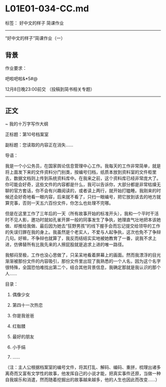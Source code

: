 # L01E01-034-CC.md


标签： 好中文的样子 简课作业 


---

“好中文的样子”简课作业（一）


## 背景

作业要求：

吧啦吧啦&*5#@

12月8日晚23:00前交
（投稿到简书相关专题）



---

## 正文

~ 我的十万字写作大纲


正标题：第10号档案室

副标题：您读取的内容正在消失……



导语：

我是一个小公务员，在国家舆论信息管理中心工作。我每天的工作非常简单，就是将上面发下来的文件资料分门别类，按编号归档，纸质本放到资料室的文件柜里去，数据文档则上传到系统资料库中。在我来之前，这个资料库已经非常庞大了。你可能会好奇，这些文件的内容都是什么，我可以告诉你，大部分都是非常枯燥无聊的官方套话，你不会有兴趣阅读的，或者读上两行，就开始打瞌睡。我刚来的时候还会好奇地看一眼内容，后来就不看了，只扫一眼编号，把它放到该去的地方就算完事，否则一天五六百份文件，你怎么也处理不完哪。

但是在这里工作了三年后的一天（所有故事开始的标准开头），我和一个平时干活时不见人影，邀功时就如孔雀开屏一般的同事发生了争执，她理直气壮地把本该她做、却推给我做、最后因为她去“狂野男孩”的线下握手会而忘记提交给领导的工作的失误归罪在我的身上。我虽然是个老实人，不爱与人起争执，这次也免不了争辩几句。好嘛，不争辩也就算了，我反而结结实实地被她教育了一番，说我不求上进，仿佛替所有比我先来的人擦屁股就是追求上进的唯一路径。

我郁闷至极，工作也没心思做了，只呆呆地看着屏幕上的画面。然而我漂浮的目光渐渐被那份文件的内容吸引，那份文件里出现了我熟悉的一个人名，因为这个名字很特殊，全国恐怕难找出第二个，结合其他背景信息，我确定那就是我认识的那个人……



目录：

1. 偶像少女

2. 第四十一次热恋

3. 你是我爸爸

4. 红骷髅

5. 最好的朋友

6. 小手绢

7. ……


（注：主人公根据档案室的编号文件，将其打乱、解码、编码、重拼，梳理出诸多离奇而又富有文学性的故事，他发挥自己的小说才能，把真实事件还原，当做一种自我娱乐和消遣，然而随着挖掘出的故事越来越多，他的人生也因此而改变……）



